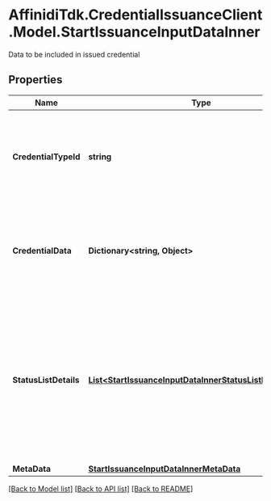# AffinidiTdk.CredentialIssuanceClient.Model.StartIssuanceInputDataInner
Data to be included in issued credential

## Properties

Name | Type | Description | Notes
------------ | ------------- | ------------- | -------------
**CredentialTypeId** | **string** | It is a String that identifies a Credential that is being requested to be issued. | 
**CredentialData** | **Dictionary&lt;string, Object&gt;** | Object of data to be included in the issued credential ,should  match the credential type | 
**StatusListDetails** | [**List&lt;StartIssuanceInputDataInnerStatusListDetailsInner&gt;**](StartIssuanceInputDataInnerStatusListDetailsInner.md) | Types of status lists to which the credential should be added once issued. If not provided or empty, the credential is not added to any of the status lists. | [optional] 
**MetaData** | [**StartIssuanceInputDataInnerMetaData**](StartIssuanceInputDataInnerMetaData.md) |  | [optional] 

[[Back to Model list]](../README.md#documentation-for-models) [[Back to API list]](../README.md#documentation-for-api-endpoints) [[Back to README]](../README.md)

